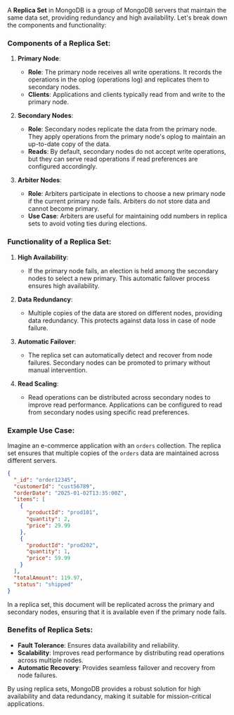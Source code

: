 A **Replica Set** in MongoDB is a group of MongoDB servers that maintain the same data set, providing redundancy and high availability. Let's break down the components and functionality:

### **Components of a Replica Set:**

1. **Primary Node**:
   - **Role**: The primary node receives all write operations. It records the operations in the oplog (operations log) and replicates them to secondary nodes.
   - **Clients**: Applications and clients typically read from and write to the primary node.

2. **Secondary Nodes**:
   - **Role**: Secondary nodes replicate the data from the primary node. They apply operations from the primary node's oplog to maintain an up-to-date copy of the data.
   - **Reads**: By default, secondary nodes do not accept write operations, but they can serve read operations if read preferences are configured accordingly.

3. **Arbiter Nodes**:
   - **Role**: Arbiters participate in elections to choose a new primary node if the current primary node fails. Arbiters do not store data and cannot become primary.
   - **Use Case**: Arbiters are useful for maintaining odd numbers in replica sets to avoid voting ties during elections.

### **Functionality of a Replica Set:**

1. **High Availability**:
   - If the primary node fails, an election is held among the secondary nodes to select a new primary. This automatic failover process ensures high availability.

2. **Data Redundancy**:
   - Multiple copies of the data are stored on different nodes, providing data redundancy. This protects against data loss in case of node failure.

3. **Automatic Failover**:
   - The replica set can automatically detect and recover from node failures. Secondary nodes can be promoted to primary without manual intervention.

4. **Read Scaling**:
   - Read operations can be distributed across secondary nodes to improve read performance. Applications can be configured to read from secondary nodes using specific read preferences.

### **Example Use Case**:
Imagine an e-commerce application with an `orders` collection. The replica set ensures that multiple copies of the `orders` data are maintained across different servers.

```json
{
  "_id": "order12345",
  "customerId": "cust56789",
  "orderDate": "2025-01-02T13:35:00Z",
  "items": [
    {
      "productId": "prod101",
      "quantity": 2,
      "price": 29.99
    },
    {
      "productId": "prod202",
      "quantity": 1,
      "price": 59.99
    }
  ],
  "totalAmount": 119.97,
  "status": "shipped"
}
```

In a replica set, this document will be replicated across the primary and secondary nodes, ensuring that it is available even if the primary node fails.

### **Benefits of Replica Sets**:
- **Fault Tolerance**: Ensures data availability and reliability.
- **Scalability**: Improves read performance by distributing read operations across multiple nodes.
- **Automatic Recovery**: Provides seamless failover and recovery from node failures.

By using replica sets, MongoDB provides a robust solution for high availability and data redundancy, making it suitable for mission-critical applications.

